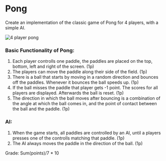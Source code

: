 # Pong
Create an implementation of the classic game of Pong for 4 players, with a simple AI.

![4 player pong](https://m.gjcdn.net/game-screenshot/600/443803-ll-36qrtgrj-v4.webp)

### Basic Functionality of Pong:
1. Each player controlls one paddle, the paddles are placed on the top, bottom, left and right of the screen. (1p)
2. The players can move the paddle along their side of the field. (1p)
3. There is a ball that starts by moving in a random direction and bounces off the paddles. Whenever it bounces the ball speeds up. (1p)
5. If the ball misses the paddle that player gets -1 point. The scores for all players are displayed. Afterwards the ball is reset. (1p)
4. The direction in which the ball moves after bouncing is a combination of the angle at which the ball comes in, and the point of contact between the ball and the paddle. (1p)

### AI:
1. When the game starts, all paddles are controlled by an AI, until a players presses one of the controlls matching that paddle. (1p)
2. The AI always moves the paddle in the direction of the ball. (1p)

Grade: Sum(points)/7 * 10
